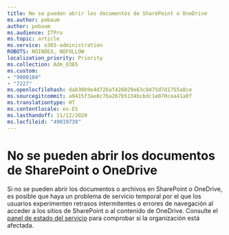 ```yaml
---
title: No se pueden abrir los documentos de SharePoint o OneDrive
ms.author: pebaum
author: pebaum
ms.audience: ITPro
ms.topic: article
ms.service: o365-administration
ROBOTS: NOINDEX, NOFOLLOW
localization_priority: Priority
ms.collection: Adm_O365
ms.custom:
- "9000104"
- "7227"
ms.openlocfilehash: dab30b9e4d726af426829e63c8475d7d1755a8ce
ms.sourcegitcommit: a9415f3ae8c7ba267b5134bcbdc1e070cea41a0f
ms.translationtype: HT
ms.contentlocale: es-ES
ms.lasthandoff: 11/12/2020
ms.locfileid: "49019738"
---
```

# <a name="unable-to-open-documents-from-sharepoint-or-onedrive"></a>No se pueden abrir los documentos de SharePoint o OneDrive

Si no se pueden abrir los documentos o archivos en SharePoint o OneDrive, es posible que haya un problema de servicio temporal por el que los usuarios experimenten retrasos intermitentes o errores de navegación al acceder a los sitios de SharePoint o al contenido de OneDrive. Consulte el [panel de estado del servicio](https://admin.microsoft.com/AdminPortal/Home#/servicehealth) para comprobar si la organización está afectada.
